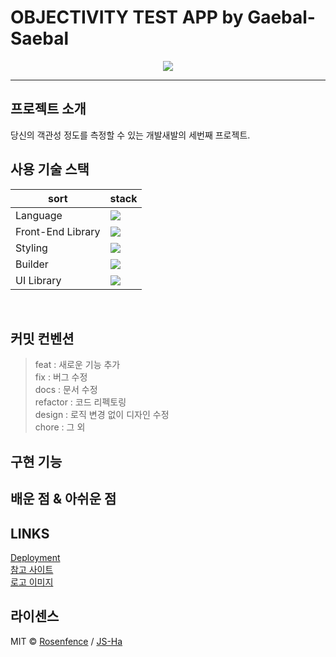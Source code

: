 # OBJECTIVITY TEST APP by Gaebal-Saebal

<p align="center">
<img src="https://github.com/gaebal-saebal/objectivity-test-app/assets/103746767/f121a356-9adc-4367-a137-bd92e71439fd" />
</p>

---


## 프로젝트 소개

당신의 객관성 정도를 측정할 수 있는 개발새발의 세번째 프로젝트.
<br>

## 사용 기술 스택

| sort              | stack                                                                                                            |
| ----------------- | ---------------------------------------------------------------------------------------------------------------- |
| Language          | <img src="https://img.shields.io/badge/JavaScript-F7DF1E?style=for-the-badge&logo=JavaScript&logoColor=white">   |
| Front-End Library | <img src="https://img.shields.io/badge/React-61DAFB?style=for-the-badge&logo=React&logoColor=white">             |
| Styling           | <img src="https://img.shields.io/badge/tailwindcss-06B6D4?style=for-the-badge&logo=tailwindcss&logoColor=white"> |
| Builder           | <img src="https://img.shields.io/badge/vite-646CFF?style=for-the-badge&logo=vite&logoColor=white">               |
| UI Library        | <img src="https://img.shields.io/badge/MUI-007FFF?style=for-the-badge&logo=MUI&logoColor=white">                 |

<br>

## 커밋 컨벤션

> feat : 새로운 기능 추가  
> fix : 버그 수정  
> docs : 문서 수정  
> refactor : 코드 리펙토링  
> design : 로직 변경 없이 디자인 수정  
> chore : 그 외

## 구현 기능

## 배운 점 & 아쉬운 점

## LINKS

<a href="https://gaebal-saebal-objectivitytest.netlify.app/">Deployment</a>
<br>
<a href="https://testharo.com/objectivity/ko">참고 사이트</a>
<br>
<a href="https://www.funshop.co.kr/goods/detail/61273">로고 이미지</a>

## 라이센스

MIT &copy; [Rosenfence](mailto:rosenfence@gmail.com) / [JS-Ha](mailto:jshaha0911@gmail.com)

